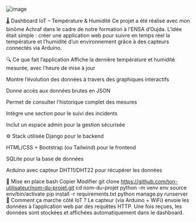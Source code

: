 ![image](https://github.com/user-attachments/assets/33f67be1-c6df-4475-8a02-2c018497e840)

🌡️ Dashboard IoT – Température & Humidité
Ce projet a été réalisé avec mon binôme Achraf dans le cadre de notre formation à l’ENSA d’Oujda. L’idée était simple : créer une application web pour suivre en temps réel la température et l’humidité d’un environnement grâce à des capteurs connectés via Arduino.

🔍 Ce que fait l’application
Affiche la dernière température et humidité mesurée, avec l’heure de mise à jour

Montre l’évolution des données à travers des graphiques interactifs

Donne accès aux données brutes en JSON

Permet de consulter l’historique complet des mesures

Intègre une section pour le suivi des incidents

Inclut un espace admin pour la gestion sécurisée

⚙️ Stack utilisée
Django pour le backend

HTML/CSS + Bootstrap (ou Tailwind) pour le frontend

SQLite pour la base de données

Arduino avec capteur DHT11/DHT22 pour récupérer les données

🔧 Mise en place
bash
Copier
Modifier
git clone https://github.com/ton-utilisateur/nom-du-projet.git
cd nom-du-projet
python -m venv env
source env/bin/activate
pip install -r requirements.txt
python manage.py runserver
📡 Comment ça marche côté IoT ?
Le capteur (via Arduino + WiFi) envoie les données à l’application web par des requêtes HTTP. Une fois reçues, les données sont stockées et affichées automatiquement dans le dashboard.
